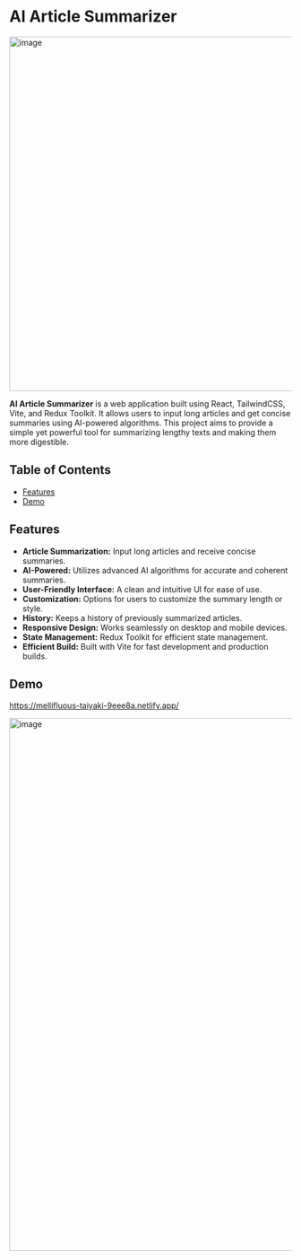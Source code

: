 # AI Article Summarizer

<img width="632" alt="image" src="https://github.com/roshan07273/AI_Article_Summarizer_Project/assets/77711686/335322c9-2c1a-40ab-9b0a-94756c76b5e5">


**AI Article Summarizer** is a web application built using React, TailwindCSS, Vite, and Redux Toolkit. It allows users to input long articles and get concise summaries using AI-powered algorithms. This project aims to provide a simple yet powerful tool for summarizing lengthy texts and making them more digestible.

## Table of Contents

- [Features](#features)
- [Demo](#demo)


## Features

- **Article Summarization:** Input long articles and receive concise summaries.
- **AI-Powered:** Utilizes advanced AI algorithms for accurate and coherent summaries.
- **User-Friendly Interface:** A clean and intuitive UI for ease of use.
- **Customization:** Options for users to customize the summary length or style.
- **History:** Keeps a history of previously summarized articles.
- **Responsive Design:** Works seamlessly on desktop and mobile devices.
- **State Management:** Redux Toolkit for efficient state management.
- **Efficient Build:** Built with Vite for fast development and production builds.

## Demo

https://mellifluous-taiyaki-9eee8a.netlify.app/

<img width="950" alt="image" src="https://github.com/roshan07273/AI_Article_Summarizer_Project/assets/77711686/79ab3e33-2c46-4bb0-aa41-95babd3748c3">


